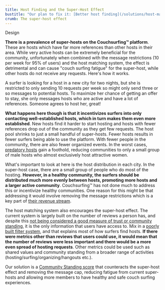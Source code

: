 ```yaml
---
title: Host Finding and the Super-Host Effect
bustitle: "Our plan to fix it: [Better host finding](/solutions/host-matching)"
crumb: The super-host effect
---
```


<span class="tag is-warning is-large">Design</span>

**There is a prevalence of super-hosts on the Couchsurfing&#8482; platform**. These are hosts which have far more references than other hosts in their area. While very active hosts can be extremely beneficial for the community, unfortunately when combined with the message restrictions (10 per week for 95% of users) and the host matching system, the effect is detrimental and can cause "couch surfing fatigue" for the super-host, while other hosts do not receive any requests. Here's how it works.

A surfer is looking for a host in a new city for two nights, but she is restricted to only sending 10 requests per week so might only send three or so messages to potential hosts. To maximize her chance of getting an offer to stay, she only messages hosts who are active and have a lot of references. Someone agrees to host her, great!

**What happens here though is that it incentivizes surfers into only contacting well-established hosts, which in turn makes them even more established**. New hosts find it harder to start hosting and hosts with fewer references drop out of the community as they get few requests. The host pool shrinks to just a small handful of super-hosts. Fewer hosts results in fewer surfers being able to use the platform. With fewer people in the community, there are also fewer organized events. In the worst cases, [predatory hosts](/issues/creeps-and-freeloaders) gain a foothold, reducing communities to only a small group of male hosts who almost exclusively host attractive women.

What's important to look at here is the host distribution in each city. In the super-host case, there are a small group of people who do most of the hosting. **However, in a healthy community, the surfers should be distributed much more evenly between hosts, promoting more hosts and a larger active community**. Couchsurfing&#8482; has not done much to address this or incentivize healthy communities. One reason for this might be that addressing it would involve removing the message restrictions which is a key part of [their revenue stream](/issues/profit-and-incentives).

The host matching system also encourages the super-host effect. The current system is largely built on the number of reviews a person has, and despite this [not being considered a good measure of trust or community standing](/issues/reviews), it is the only information that users have access to. Mix in a [poorly built filter system](/issues/the-build), and that explains most of how surfers find hosts. **If there were metrics other than reviews that users could use, it would mean that the number of reviews were less important and there would be a more even spread of hosting requests**. Other metrics could be used such as shared values and community standing from a broader range of activities (hosting/surfing/organizing/hangouts etc.).

Our solution is a [Community Standing score](/solutions/reviews) that counteracts the super-host effect and removing the message cap, reducing fatigue from current super-hosts and allowing more members to have healthy and safe couch surfing experiences.
